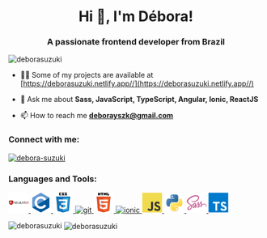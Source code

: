 <h1 align="center">Hi 👋, I'm Débora!</h1>
<h3 align="center">A passionate frontend developer from Brazil</h3>

<p align="left"> <img src="https://komarev.com/ghpvc/?username=deborasuzuki&label=Profile%20views&color=0e75b6&style=flat" alt="deborasuzuki" /> </p>

<!-- - 🔭 I’m currently working on **MG Gestões** -->

- 👨‍💻 Some of my projects are available at [https://deborasuzuki.netlify.app//](https://deborasuzuki.netlify.app//)

- 💬 Ask me about **Sass, JavaScript, TypeScript, Angular, Ionic, ReactJS**

- 📫 How to reach me **deborayszk@gmail.com**

<h3 align="left">Connect with me:</h3>
<p align="left">
<a href="https://www.linkedin.com/in/debora-suzuki/" target="blank"><img align="center" src="https://image.flaticon.com/icons/png/512/174/174857.png" alt="debora-suzuki" height="25" width="25" /></a>
</p>

<h3 align="left">Languages and Tools:</h3>
<p align="left"> <a href="https://angular.io" target="_blank"> <img src="https://raw.githubusercontent.com/devicons/devicon/master/icons/angularjs/angularjs-original-wordmark.svg" alt="angularjs" width="40" height="40"/> </a> <a href="https://www.cprogramming.com/" target="_blank"> <img src="https://raw.githubusercontent.com/devicons/devicon/master/icons/c/c-original.svg" alt="c" width="40" height="40"/> </a> <a href="https://www.w3schools.com/css/" target="_blank"> <img src="https://raw.githubusercontent.com/devicons/devicon/master/icons/css3/css3-original-wordmark.svg" alt="css3" width="40" height="40"/> </a> <a href="https://git-scm.com/" target="_blank"> <img src="https://www.vectorlogo.zone/logos/git-scm/git-scm-icon.svg" alt="git" width="40" height="40"/> </a> <a href="https://www.w3.org/html/" target="_blank"> <img src="https://raw.githubusercontent.com/devicons/devicon/master/icons/html5/html5-original-wordmark.svg" alt="html5" width="40" height="40"/> </a> <a href="https://ionicframework.com" target="_blank"> <img src="https://upload.wikimedia.org/wikipedia/commons/d/d1/Ionic_Logo.svg" alt="ionic" width="40" height="40"/> </a> <a href="https://developer.mozilla.org/en-US/docs/Web/JavaScript" target="_blank"> <img src="https://raw.githubusercontent.com/devicons/devicon/master/icons/javascript/javascript-original.svg" alt="javascript" width="40" height="40"/> </a> <a href="https://www.python.org" target="_blank"> <img src="https://raw.githubusercontent.com/devicons/devicon/master/icons/python/python-original.svg" alt="python" width="40" height="40"/> </a> <a href="https://sass-lang.com" target="_blank"> <img src="https://raw.githubusercontent.com/devicons/devicon/master/icons/sass/sass-original.svg" alt="sass" width="40" height="40"/> </a> <a href="https://www.typescriptlang.org/" target="_blank"> <img src="https://raw.githubusercontent.com/devicons/devicon/master/icons/typescript/typescript-original.svg" alt="typescript" width="40" height="40"/> </a> </p>

<p><img align="left" src="https://github-readme-stats.vercel.app/api/top-langs?username=deborasuzuki&show_icons=true&locale=en&layout=compact" alt="deborasuzuki" /></p>

<p>&nbsp;<img align="center" src="https://github-readme-stats.vercel.app/api?username=deborasuzuki&show_icons=true&locale=en" alt="deborasuzuki" /></p>


